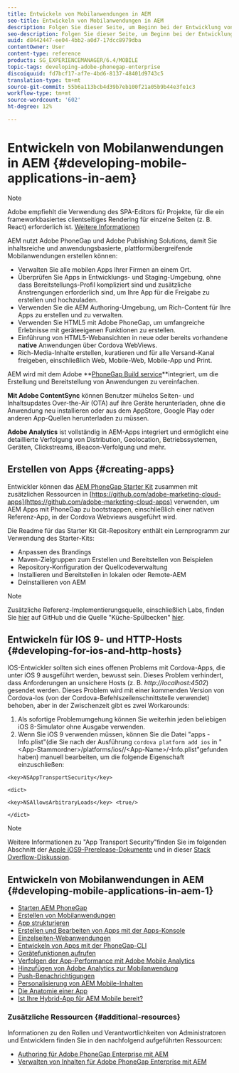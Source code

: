 ```yaml
---
title: Entwickeln von Mobilanwendungen in AEM
seo-title: Entwickeln von Mobilanwendungen in AEM
description: Folgen Sie dieser Seite, um Beginn bei der Entwicklung von Mobilanwendungen in AEM Adobe PhoneGap Enterprise zu erhalten.
seo-description: Folgen Sie dieser Seite, um Beginn bei der Entwicklung von Mobilanwendungen in AEM Adobe PhoneGap Enterprise zu erhalten.
uuid: d8442447-ee04-4bb2-a0d7-17dcc8979dba
contentOwner: User
content-type: reference
products: SG_EXPERIENCEMANAGER/6.4/MOBILE
topic-tags: developing-adobe-phonegap-enterprise
discoiquuid: fd7bcf17-af7e-4bd6-8137-48401d9743c5
translation-type: tm+mt
source-git-commit: 55b6a113bcb4d39b7eb100f21a05b9b44e3fe1c3
workflow-type: tm+mt
source-wordcount: '602'
ht-degree: 12%

---
```



# Entwickeln von Mobilanwendungen in AEM {#developing-mobile-applications-in-aem}

>[!NOTE]
>
>Adobe empfiehlt die Verwendung des SPA-Editors für Projekte, für die ein frameworkbasiertes clientseitiges Rendering für einzelne Seiten (z. B. React) erforderlich ist. [Weitere Informationen](/help/sites-developing/spa-overview.md)

AEM nutzt Adobe PhoneGap und Adobe Publishing Solutions, damit Sie inhaltsreiche und anwendungsbasierte, plattformübergreifende Mobilanwendungen erstellen können:

* Verwalten Sie alle mobilen Apps Ihrer Firmen an einem Ort.
* Überprüfen Sie Apps in Entwicklungs- und Staging-Umgebung, ohne dass Bereitstellungs-Profil kompliziert sind und zusätzliche Anstrengungen erforderlich sind, um Ihre App für die Freigabe zu erstellen und hochzuladen.
* Verwenden Sie die AEM Authoring-Umgebung, um Rich-Content für Ihre Apps zu erstellen und zu verwalten.
* Verwenden Sie HTML5 mit Adobe PhoneGap, um umfangreiche Erlebnisse mit geräteeigenen Funktionen zu erstellen.
* Einführung von HTML5-Webansichten in neue oder bereits vorhandene **native** Anwendungen über Cordova WebViews.
* Rich-Media-Inhalte erstellen, kuratieren und für alle Versand-Kanal freigeben, einschließlich Web, Mobile-Web, Mobile-App und Print.

AEM wird mit dem Adobe **[PhoneGap Build service](https://build.phonegap.com/)**integriert, um die Erstellung und Bereitstellung von Anwendungen zu vereinfachen.

**Mit Adobe ContentSync** können Benutzer mühelos Seiten- und Inhaltsupdates Over-the-Air (OTA) auf ihre Geräte herunterladen, ohne die Anwendung neu installieren oder aus dem AppStore, Google Play oder anderen App-Quellen herunterladen zu müssen.

**Adobe Analytics** ist vollständig in AEM-Apps integriert und ermöglicht eine detaillierte Verfolgung von Distribution, Geolocation, Betriebssystemen, Geräten, Clickstreams, iBeacon-Verfolgung und mehr.

## Erstellen von Apps {#creating-apps}

Entwickler können das [AEM PhoneGap Starter Kit](https://github.com/Adobe-Marketing-Cloud/aem-phonegap-starter-kit) zusammen mit zusätzlichen Ressourcen in [https://github.com/adobe-marketing-cloud-apps](https://github.com/adobe-marketing-cloud-apps) verwenden, um AEM Apps mit PhoneGap zu bootstrappen, einschließlich einer nativen Referenz-App, in der Cordova Webviews ausgeführt wird.

Die Readme für das Starter Kit Git-Repository enthält ein Lernprogramm zur Verwendung des Starter-Kits:

* Anpassen des Brandings
* Maven-Zielgruppen zum Erstellen und Bereitstellen von Beispielen
* Repository-Konfiguration der Quellcodeverwaltung
* Installieren und Bereitstellen in lokalen oder Remote-AEM
* Deinstallieren von AEM

>[!NOTE]
>
>Zusätzliche Referenz-Implementierungsquelle, einschließlich Labs, finden Sie [hier](https://github.com/adobe-marketing-cloud-apps) auf GitHub und die Quelle &quot;Küche-Spülbecken&quot; [hier](https://github.com/blefebvre/aem-phonegap-kitchen-sink).

## Entwickeln für IOS 9- und HTTP-Hosts {#developing-for-ios-and-http-hosts}

IOS-Entwickler sollten sich eines offenen Problems mit Cordova-Apps, die unter iOS 9 ausgeführt werden, bewusst sein. Dieses Problem verhindert, dass Anforderungen an unsichere Hosts (z. B. *http://localhost:4502*) gesendet werden. Dieses Problem wird mit einer kommenden Version von Cordova-Ios (von der Cordova-Befehlszeilenschnittstelle verwendet) behoben, aber in der Zwischenzeit gibt es zwei Workarounds:

1. Als sofortige Problemumgehung können Sie weiterhin jeden beliebigen iOS 8-Simulator ohne Ausgabe verwenden.
1. Wenn Sie iOS 9 verwenden müssen, können Sie die Datei &quot;apps -Info.plist&quot;(die Sie nach der Ausführung `cordova platform add ios` in &quot;&lt;App-Stammordner>/platforms/ios//&lt;App-Name>/-Info.plist&quot;gefunden haben) manuell bearbeiten, um die folgende Eigenschaft einzuschließen:

```
<key>NSAppTransportSecurity</key>

<dict>

<key>NSAllowsArbitraryLoads</key> <true/>

</dict>
```

>[!NOTE]
>
>Weitere Informationen zu &quot;App Transport Security&quot;finden Sie im folgenden Abschnitt der [Apple iOS9-Prerelease-Dokumente](https://developer.apple.com/library/prerelease/ios/releasenotes/General/WhatsNewIniOS/Articles/iOS9.html#//apple_ref/doc/uid/TP40016198-SW14) und in dieser [Stack Overflow-Diskussion](https://stackoverflow.com/questions/30751053/ios9-ats-what-about-html5-based-apps/).

## Entwickeln von Mobilanwendungen in AEM {#developing-mobile-applications-in-aem-1}

* [Starten AEM PhoneGap](/help/mobile/starting-aem-phonegap-app.md)
* [Erstellen von Mobilanwendungen](/help/mobile/building-app-mobile-phonegap.md)
* [App strukturieren](/help/mobile/phonegap-structure-an-app.md)
* [Erstellen und Bearbeiten von Apps mit der Apps-Konsole](/help/mobile/phonegap-apps-console.md)
* [Einzelseiten-Webanwendungen](/help/mobile/phonegap-single-page-applications.md)
* [Entwickeln von Apps mit der PhoneGap-CLI](/help/mobile/phonegap-apps-pg-cli.md)
* [Gerätefunktionen aufrufen](/help/mobile/phonegap-access-device-features.md)
* [Verfolgen der App-Performance mit Adobe Mobile Analytics](/help/mobile/phonegap-intro-to-app-analytics.md)
* [Hinzufügen von Adobe Analytics zur Mobilanwendung](/help/mobile/phonegap-add-analytics-to-apps.md)
* [Push-Benachrichtigungen](/help/mobile/phonegap-push-notifications.md)
* [Personalisierung von AEM Mobile-Inhalten](/help/mobile/phonegap-aem-mobile-content-personalization.md)
* [Die Anatomie einer App](/help/mobile/phonegap-apps-arch.md)
* [Ist Ihre Hybrid-App für AEM Mobile bereit?](/help/mobile/phonegap-adding-content-to-imported-app.md)

### Zusätzliche Ressourcen {#additional-resources}

Informationen zu den Rollen und Verantwortlichkeiten von Administratoren und Entwicklern finden Sie in den nachfolgend aufgeführten Ressourcen:

* [Authoring für Adobe PhoneGap Enterprise mit AEM](/help/mobile/phonegap.md)
* [Verwalten von Inhalten für Adobe PhoneGap Enterprise mit AEM](/help/mobile/administer-phonegap.md)
